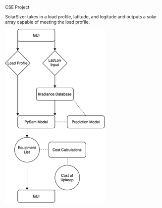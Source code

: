 CSE Project

SolarSizer takes in a load profile, latitude, and logitude and outputs a solar array capable of meeting the load profile.

![Example diagram](doc/SolarSizerFlowChart.png)
